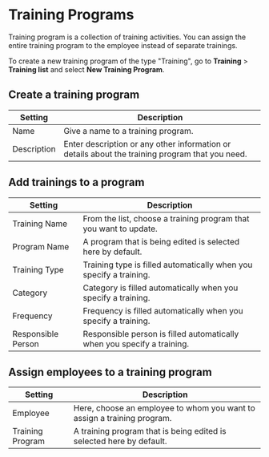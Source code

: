 # Training Programs

Training program is a collection of training activities. You can assign the entire training program to the employee instead of separate trainings.

To create a new training program of the type "Training", go to **Training** > **Training list** and select **New Training Program**.

## Create a training program

| Setting     | Description                                                                                     |
| ----------- | ----------------------------------------------------------------------------------------------- |
| Name        | Give a name to a training program.                                                              |
| Description | Enter description or any other information or details about the training program that you need. |

## Add trainings to a program

| Setting            | Description                                                             |
| ------------------ | ----------------------------------------------------------------------- |
| Training Name      | From the list, choose a training program that you want to update.       |
| Program Name       | A program that is being edited is selected here by default.             |
| Training Type      | Training type is filled automatically when you specify a training.      |
| Category           | Category is filled automatically when you specify a training.           |
| Frequency          | Frequency is filled automatically when you specify a training.          |
| Responsible Person | Responsible person is filled automatically when you specify a training. |

## Assign employees to a training program

| Setting          | Description                                                             |
| ---------------- | ----------------------------------------------------------------------- |
| Employee         | Here, choose an employee to whom you want to assign a training program. |
| Training Program | A training program that is being edited is selected here by default.    |
